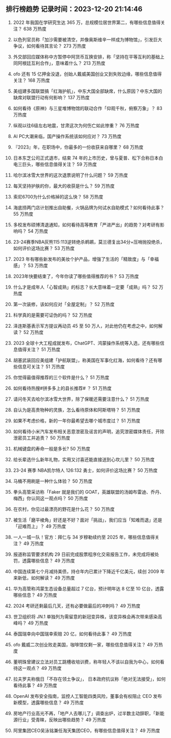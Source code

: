 
## 排行榜趋势 记录时间：2023-12-20 21:14:46
  
  1. 2022 年我国在学研究生达 365 万，总规模位居世界第二，有哪些信息值得关注？ 638 万热度
    
  2. 以色列官员称「加沙需要被清空，并像奥斯维辛一样成为博物馆」，引发巨大争议，如何看待其言论？ 273 万热度
    
  3. 外交部回应媒体称中方暂停中阿货币互换安排，称「坚持在平等互利的基础上同阿根廷互利合作」，意味着什么？ 213 万热度
    
  4. ofo 还有 15 亿押金没退，创始人戴威美国创业又到失败边缘，哪些信息值得关注？ 168 万热度
    
  5. 美组建多国联盟搞「红海护航」，中东大国全部缺席，什么原因？中东大国的缺席对联盟行动有何影响？ 137 万热度
    
  6. 如何看待《原神》与三星堆博物馆的联动合作「仰观千秋，俯察万象」？ 83 万热度
    
  7. 纵观以往6级左右地震，甘肃这次为何伤亡如此惨重？ 76 万热度
    
  8. AI PC大潮来临，国产操作系统该如何应对？ 73 万热度
    
  9. 『2023』年，在职场中，你最多的一份收获来自哪里？ 68 万热度
    
  10. 日本东芝公司正式退市，结束 74 年的上市历史，曾与夏普、松下合称日本白电三巨头，哪些信息值得关注？ 59 万热度
    
  11. 哈尔滨冰雪大世界的这次退票说明了什么问题？ 59 万热度
    
  12. 每天坚持护肤的你，最大的收获是什么？ 59 万热度
    
  13. 索尼6700为什么价格掉的这么快？ 58 万热度
    
  14. 海底捞两门店计划推出自助餐，火锅品牌为何试水自助模式？如何看待此事？ 55 万热度
    
  15. 多校发布硕博清退通知，如何看待高等教育「严进严出」的趋势？对考研有影响吗？ 54 万热度
    
  16. 23-24赛季NBA灰熊115:113逆转绝杀鹈鹕，莫兰德复出34分+压哨抛投绝杀，如何评价这场比赛？ 53 万热度
    
  17. 2023 年有哪些新发布的美妆个护产品，增强了生活的「精致度」与「幸福感」？ 53 万热度
    
  18. 2023年快要结束了，今年你读了哪些值得推荐的书？ 53 万热度
    
  19. 什么才是成年人「心智成熟」的标志？长大意味着一定要「成熟」吗？ 52 万热度
    
  20. 第一次装修，该如何应对「全屋定制」？ 52 万热度
    
  21. 科学真的是需要可证伪的吗？ 52 万热度
    
  22. 泽连斯基表示军方提议再动员 45 至 50 万人，对此他仍在考虑之中，如何解读？ 52 万热度
    
  23. 2023 全球十大工程成就发布，ChatGPT、鸿蒙操作系统等入选，还有哪些信息值得关注？ 51 万热度
    
  24. 胡塞武装回应美组建「护航联盟」，称美国在军事化红海，如何看待？还有哪些信息可关注？ 51 万热度
    
  25. 你觉得最值得推荐的三个软件是什么？ 51 万热度
    
  26. 如何看待热搜#拼多多上的县长推荐# ？ 51 万热度
    
  27. 请问冬天去哈尔滨冰雪大世界，除了保暖还需要注意什么？ 51 万热度
    
  28. 自认为是高贵物种的灵族，怎么看待原体和阿斯塔特？ 51 万热度
    
  29. 如果不考虑价格，新的一年你最希望去哪个城市度过？ 51 万热度
    
  30. 如何看待小米汽车发布相关恶意泄密及谣言的声明，追究泄密媒体责任，开除泄密员工并追责？ 50 万热度
    
  31. 机械键盘的寿命一般是多长? 50 万热度
    
  32. 给长辈选什么新年礼物，实用又讨喜还能直接送到心坎儿里？ 50 万热度
    
  33. 23-24 赛季 NBA凯尔特人 126:132 勇士，如何评价这场比赛？ 50 万热度
    
  34. 马桶不用刷是一种什么体验？ 50 万热度
    
  35. 拳头高管采访称「Faker 就是我们的 GOAT，英雄联盟的汤姆布雷迪、乔丹、梅西」你认同这一观点吗？ 50 万热度
    
  36. 在农村，你见过最漂亮的野花是什么花？ 50 万热度
    
  37. 被生活「磨平棱角」好还是不好？面对「挑战」，我们应当「知难而退」还是「迎难而上」？ 49 万热度
    
  38. 一人一城一队！官方：拜仁与 34 岁穆勒续约至 2025 年，哪些信息值得关注？ 49 万热度
    
  39. 报道称监管要求机构 29 日前完成股票程序化交易报告工作，未完成将被处罚，透露哪些信息？ 49 万热度
    
  40. 中国连续第七个月减持美债，持仓年内已累计下降近千亿美元，续创 2009 年来新低，如何解读？ 49 万热度
    
  41. 华为高管称鸿蒙生态设备总量超过 7 亿台，预计明年达 8 亿至 10 亿台，透露哪些信息？ 49 万热度
    
  42. 2024 考研还剩最后几天，还有必要做最后的冲刺吗？ 49 万热度
    
  43. 世卫组织将 JN.1 单独列为需留意的新冠变异株，该变异株会再次带来感染高峰吗？ 49 万热度
    
  44. 泰国瑞幸向中国瑞幸索赔 20 亿，如何看待此事？ 49 万热度
    
  45. ofo 戴威二次创业败走美国，咖啡馆仅剩一家，哪些信息值得关注？ 49 万热度
    
  46. 董明珠曾建议立法对员工跳槽收培训费，称年轻人不该以自我为中心，如何看待这一观点？ 49 万热度
    
  47. 拉夫罗夫称俄日「不存在领土争议」， 日本政府抗议称「绝对无法接受」，如何看待此事？ 49 万热度
    
  48. OpenAI 发布安全指南，监控人工智能四类风险，董事会有权阻止 CEO 发布新模型，透露哪些信息？ 49 万热度
    
  49. 房地产行业高光不再，「地产人去哪儿了」调查出炉，过半数主动辞职，「新能源行业」受青睐，反映出哪些趋势？ 49 万热度
    
  50. 阿里集团CEO吴泳铭兼任淘天集团CEO，有哪些信息值得关注？ 49 万热度
    